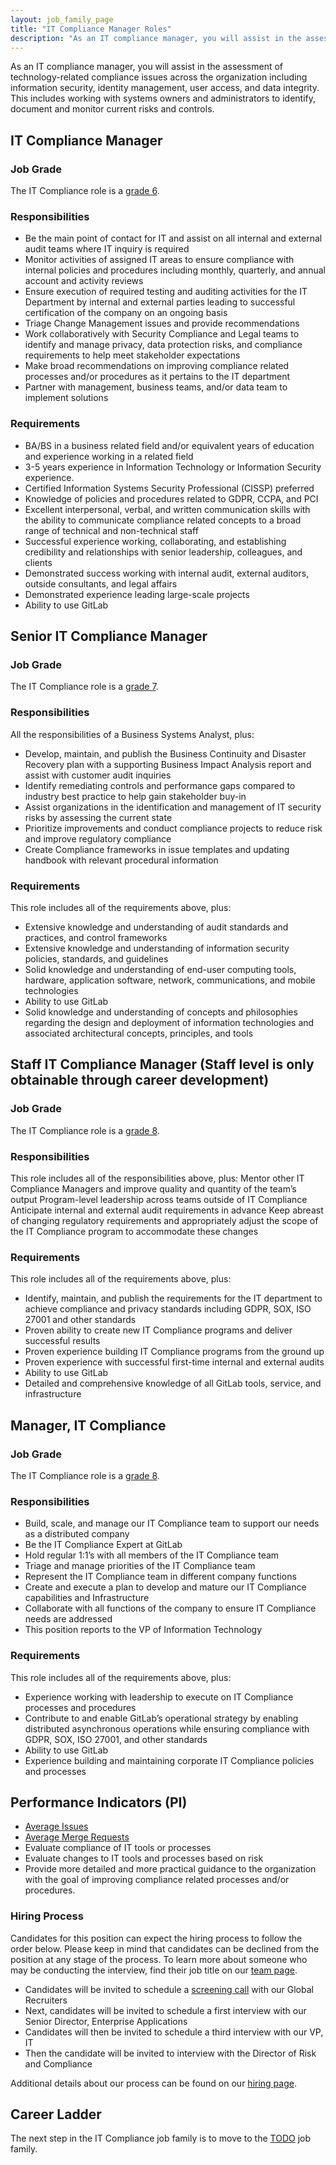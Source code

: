 ```yaml
---
layout: job_family_page
title: "IT Compliance Manager Roles"
description: "As an IT compliance manager, you will assist in the assessment of technology-related compliance issues across the organization." 
---
```


As an IT compliance manager, you will assist in the assessment of technology-related compliance issues across the organization including information security, identity management, user access, and data integrity. This includes working with systems owners and administrators to identify, document and monitor current risks and controls.

## IT Compliance Manager

### Job Grade

The IT Compliance role is a [grade 6](/handbook/total-rewards/compensation/compensation-calculator/#gitlab-job-grades).

### Responsibilities

* Be the main point of contact for IT and assist on all internal and external audit teams where IT inquiry is required
* Monitor activities of assigned IT areas to ensure compliance with internal policies and procedures including monthly, quarterly, and annual account and activity reviews
* Ensure execution of required testing and auditing activities for the IT Department by internal and external parties leading to successful certification of the company on an ongoing basis
* Triage Change Management issues and provide recommendations
* Work collaboratively with Security Compliance and Legal teams to identify and manage privacy, data protection risks, and compliance requirements to help meet stakeholder expectations
* Make broad recommendations on improving compliance related processes and/or procedures as it pertains to the IT department
* Partner with management, business teams, and/or data team to implement solutions

### Requirements

* BA/BS in a business related field and/or equivalent years of education and experience working in a related field
* 3-5 years experience in Information Technology or Information Security experience.
* Certified Information Systems Security Professional (CISSP) preferred
* Knowledge of policies and procedures related to GDPR, CCPA, and PCI
* Excellent interpersonal, verbal, and written communication skills with the ability to communicate compliance related concepts to a broad range of technical and non-technical staff
* Successful experience working, collaborating, and establishing credibility and relationships with senior leadership, colleagues, and clients
* Demonstrated success working with internal audit, external auditors, outside consultants, and legal affairs
* Demonstrated experience leading large-scale projects
* Ability to use GitLab

## Senior IT Compliance Manager

### Job Grade

The IT Compliance role is a [grade 7](/handbook/total-rewards/compensation/compensation-calculator/#gitlab-job-grades).

### Responsibilities
All the responsibilities of a Business Systems Analyst, plus:

* Develop, maintain, and publish the Business Continuity and Disaster Recovery plan with a supporting Business Impact Analysis report and assist with customer audit inquiries
* Identify remediating controls and performance gaps compared to industry best practice to help gain stakeholder buy-in
* Assist organizations in the identification and management of IT security risks by assessing the current state
* Prioritize improvements and conduct compliance projects to reduce risk and improve regulatory compliance
* Create Compliance frameworks in issue templates and updating handbook with relevant procedural information

### Requirements
This role includes all of the requirements above, plus:

* Extensive knowledge and understanding of audit standards and practices, and control frameworks
* Extensive knowledge and understanding of information security policies, standards, and guidelines
* Solid knowledge and understanding of end-user computing tools, hardware, application software, network, communications, and mobile technologies
* Ability to use GitLab
* Solid knowledge and understanding of concepts and philosophies regarding the design and deployment of information technologies and associated architectural concepts, principles, and tools

## Staff IT Compliance Manager (Staff level is only obtainable through career development)

### Job Grade
The IT Compliance role is a [grade 8](/handbook/total-rewards/compensation/compensation-calculator/#gitlab-job-grades).

### Responsibilities

This role includes all of the responsibilities above, plus:
Mentor other IT Compliance Managers and improve quality and quantity of the team’s output
Program-level leadership across teams outside of IT Compliance
Anticipate internal and external audit requirements in advance
Keep abreast of changing regulatory requirements and appropriately adjust the scope of the IT Compliance program to accommodate these changes

### Requirements
This role includes all of the requirements above, plus:

* Identify, maintain, and publish the requirements for the IT department to achieve compliance and privacy standards including GDPR, SOX, ISO 27001 and other standards
* Proven ability to create new IT Compliance programs and deliver successful results
* Proven experience building IT Compliance programs from the ground up
* Proven experience with successful first-time internal and external audits
* Ability to use GitLab
* Detailed and comprehensive knowledge of all GitLab tools, service, and infrastructure

## Manager, IT Compliance

### Job Grade
The IT Compliance role is a [grade 8](/handbook/total-rewards/compensation/compensation-calculator/#gitlab-job-grades).

### Responsibilities

* Build, scale, and manage our IT Compliance team to support our needs as a distributed company
* Be the IT Compliance Expert at GitLab
* Hold regular 1:1’s with all members of the IT Compliance team
* Triage and manage priorities of the IT Compliance team
* Represent the IT Compliance team in different company functions
* Create and execute a plan to develop and mature our IT Compliance capabilities and Infrastructure
* Collaborate with all functions of the company to ensure IT Compliance needs are addressed
* This position reports to the VP of Information Technology

### Requirements

This role includes all of the requirements above, plus:

* Experience working with leadership to execute on IT Compliance processes and procedures
* Contribute to and enable GitLab’s operational strategy by enabling distributed asynchronous operations while ensuring compliance with GDPR, SOX, ISO 27001, and other standards
* Ability to use GitLab
* Experience building and maintaining corporate IT Compliance policies and processes

## Performance Indicators (PI)

*  [Average Issues](/handbook/business-ops/metrics/#average-issues)
*  [Average Merge Requests](/handbook/business-ops/metrics/#average-merge-request)
*  Evaluate compliance of IT tools or processes
*  Evaluate changes to IT tools and processes based on risk
*  Provide more detailed and more practical guidance to the organization with the goal of improving compliance related processes and/or procedures.

### Hiring Process

Candidates for this position can expect the hiring process to follow the order below. Please keep in mind that candidates can be declined from the position at any stage of the process. To learn more about someone who may be conducting the interview, find their job title on our [team page](/company/team).

* Candidates will be invited to schedule a [screening call](/handbook/hiring/#screening-call) with our Global Recruiters
* Next, candidates will be invited to schedule a first interview with our Senior Director, Enterprise Applications
* Candidates will then be invited to schedule a third interview with our VP, IT
* Then the candidate will be invited to interview with the Director of Risk and Compliance

Additional details about our process can be found on our [hiring page](/handbook/hiring).

## Career Ladder

The next step in the IT Compliance job family is to move to the [TODO]() job family.
